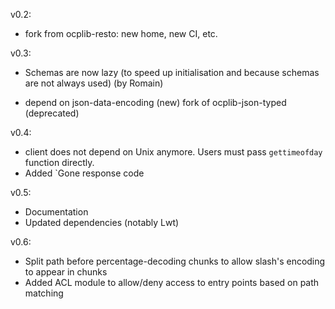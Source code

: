 
v0.2:

- fork from ocplib-resto: new home, new CI, etc.

v0.3:

* Schemas are now lazy (to speed up initialisation and because schemas are not
  always used) (by Romain)
- depend on json-data-encoding (new) fork of ocplib-json-typed (deprecated)

v0.4:

* client does not depend on Unix anymore. Users must pass `gettimeofday`
  function directly.
* Added `Gone response code

v0.5:

* Documentation
* Updated dependencies (notably Lwt)

v0.6:

* Split path before percentage-decoding chunks to allow slash's encoding to
  appear in chunks
* Added ACL module to allow/deny access to entry points based on path matching
